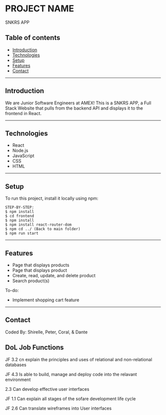 # PROJECT NAME

SNKRS APP

## Table of contents

- [Introduction](#introduction)
- [Technologies](#technologies)
- [Setup](#setup)
- [Features](#features)
- [Contact](#contact)

---

## Introduction

We are Junior Software Engineers at AMEX! This is a SNKRS APP, a Full Stack Website that pulls from the backend API and displays it to the frontend in React.

---

## Technologies

- React
- Node.js
- JavaScript
- CSS
- HTML

---

## Setup

To run this project, install it locally using npm:

```
STEP-BY-STEP:
$ npm install
$ cd frontend 
$ npm install
$ npm install react-router-dom
$ npm cd ../ (Back to main folder)
$ npm run start
```

---

## Features

- Page that displays products
- Page that displays product
- Create, read, update, and delete product
- Search product(s)

To-do:

- Implement shopping cart feature

---

## Contact

Coded By: Shirelle, Peter, Coral, & Dante

## DoL Job Functions

JF 3.2 cn explain the principles and uses of relational and non-relational databases

JF 4.3 Is able to build, manage and deploy code into the relavant environment

2.3 Can develop effective user interfaces

JF 1.1 Can explain all stages of the sofare development life cycle

JF 2.6 Can translate wireframes into User interfaces
